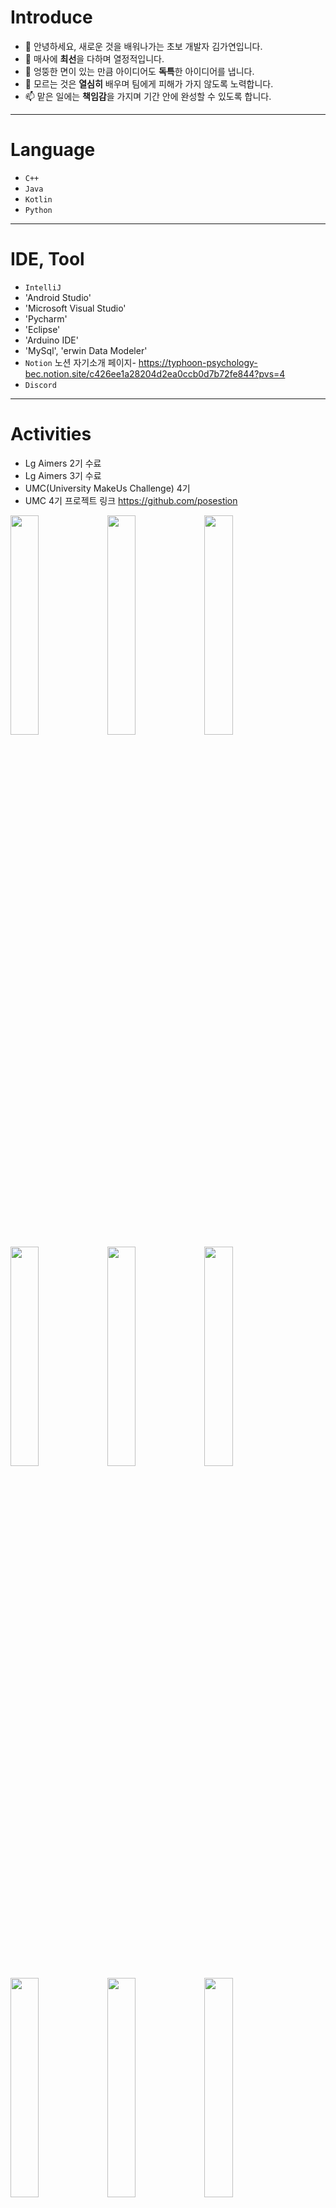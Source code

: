 # Introduce
  - 👋 안녕하세요, 새로운 것을 배워나가는 초보 개발자 김가연입니다.
  - 👀 매사에 **최선**을 다하며 열정적입니다.
  - 🌱 엉뚱한 면이 있는 만큼 아이디어도 **독특**한 아이디어를 냅니다.
  - 💞️ 모르는 것은 **열심히** 배우며 팀에게 피해가 가지 않도록 노력합니다.
  - 📫 맡은 일에는 **책임감**을 가지며 기간 안에 완성할 수 있도록 합니다.
---
# Language
  - `C++`
  - `Java`
  - `Kotlin`
  - `Python`
---
# IDE, Tool
  - `IntelliJ`
  - 'Android Studio'
  - 'Microsoft Visual Studio'
  - 'Pycharm'
  - 'Eclipse'
  - 'Arduino IDE'
  - 'MySql', 'erwin Data Modeler'
  - `Notion`
    노션 자기소개 페이지- <https://typhoon-psychology-bec.notion.site/c426ee1a28204d2ea0ccb0d7b72fe844?pvs=4>
  - `Discord`
---
# Activities
  - Lg Aimers 2기 수료
  - Lg Aimers 3기 수료
  - UMC(University MakeUs Challenge) 4기
  - UMC 4기 프로젝트 링크 <https://github.com/posestion>
<img src = "https://github.com/alicia0928/alicia0928/assets/138270924/5f6a05f7-7052-475e-aa6d-3909bb1cca29" width="30%" height="30%">
<img src = "https://github.com/alicia0928/alicia0928/assets/138270924/8cc6de35-2b7a-4a11-9bbe-d4b94e4e2a22" width="30%" height="30%">
<img src = "https://github.com/alicia0928/alicia0928/assets/138270924/e91bbd12-89ce-4b8f-bb40-dce9ebdc949d" width="30%" height="30%">
<img src = "https://github.com/alicia0928/alicia0928/assets/138270924/6bdc6e7f-5031-401b-9064-48092b3c2975" width="30%" height="30%">
<img src = "https://github.com/alicia0928/alicia0928/assets/138270924/9591e9c5-0b00-426d-83ea-8435b320b4df" width="30%" height="30%">
<img src = "https://github.com/alicia0928/alicia0928/assets/138270924/fdce0e10-76b5-4517-b3f3-b1198ae48b5a" width="30%" height="30%">
<img src = "https://github.com/alicia0928/alicia0928/assets/138270924/10ee56c0-7405-41a7-9cb7-4e7da3798efe" width="30%" height="30%">
<img src = "https://github.com/alicia0928/alicia0928/assets/138270924/33f8894d-b78a-4285-8b29-67944f730948" width="30%" height="30%">
<img src = "https://github.com/alicia0928/alicia0928/assets/138270924/9c534084-8421-4117-83b3-1674da508f30" width="30%" height="30%">

---
# Awards
  - 성신여대 스타트업 메이크업 캠프 **우수상**
---
<!---
alicia0928/alicia0928 is a ✨ special ✨ repository because its `README.md` (this file) appears on your GitHub profile.
You can click the Preview link to take a look at your changes.
--->
